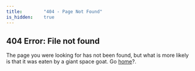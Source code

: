 ```yaml
---
title:        "404 - Page Not Found"
is_hidden:    true
---
```


404 Error: File not found
-------------------------

The page you were looking for has not been found, but what is more likely is that it was eaten by a giant space goat. Go [home](/)?.
